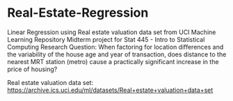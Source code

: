 # Real-Estate-Regression
Linear Regression using Real estate valuation data set from UCI Machine Learning Repository
Midterm project for Stat 445 - Intro to Statistical Computing
Research Question: When factoring for location differences and the variability of the house age and year of transaction, 
does distance to the nearest MRT station (metro) cause a practically significant increase in the price of housing?

Real estate valuation data set: https://archive.ics.uci.edu/ml/datasets/Real+estate+valuation+data+set
